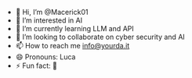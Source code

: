 - 👋 Hi, I’m @Macerick01
- 👀 I’m interested in AI
- 🌱 I’m currently learning LLM and API
- 💞️ I’m looking to collaborate on cyber security and AI
- 📫 How to reach me info@yourda.it
- 😄 Pronouns: Luca
- ⚡ Fun fact: 👋

<!---
Macerick01/Macerick01 is a ✨ special ✨ repository because its `README.md` (this file) appears on your GitHub profile.
You can click the Preview link to take a look at your changes.
--->
